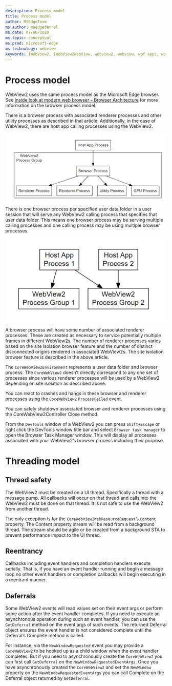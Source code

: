 ```yaml
---
description: Process model
title: Process model
author: MSEdgeTeam
ms.author: msedgedevrel
ms.date: 07/06/2020
ms.topic: conceptual
ms.prod: microsoft-edge
ms.technology: webview
keywords: IWebView2, IWebView2WebView, webview2, webview, wpf apps, wpf, edge, ICoreWebView2, ICoreWebView2Host, browser control, edge html
---
```


# Process model  

WebView2 uses the same process model as the Microsoft Edge browser. See [Inside look at modern web browser – Browser Architecture](https://developers.google.com/web/updates/2018/09/inside-browser-part1#browser-architecture) for more information on the browser process model.

There is a browser process with associated renderer processes and other utility processes as described in that article. Additionally, in the case of WebView2, there are host app calling processes using the WebView2.

![process1](../media/process-model-1.png)

There is one browser process per specified user data folder in a user session that will serve any WebView2 calling process that specifies that user data folder. This means one browser process may be serving multiple calling processes and one calling process may be using multiple browser processes.

![process2](../media/process-model-2.png)

A browser process will have some number of associated renderer processes. These are created as necessary to service potentially multiple frames in different WebView2s. The number of renderer processes varies based on the site isolation browser feature and the number of distinct disconnected origins rendered in associated WebView2s. The site isolation browser feature is described in the above article.

The `CoreWebView2Environment` represents a user data folder and browser process. The `CoreWebView2` doesn’t directly correspond to any one set of processes since various renderer processes will be used by a WebView2 depending on site isolation as described above.

You can react to crashes and hangs in these browser and renderer processes using the `CoreWebView2` `ProcessFailed` event.

You can safely shutdown associated browser and renderer processes using the CoreWebView2Controller Close method.

From the `DevTools` window of a WebView2 you can press `Shift+Escape` or right click the DevTools window title bar and select `Browser task manager` to open the Browser Task Manager window. This will display all processes associated with your WebView2’s browser process including their purpose.

# Threading model  

## Thread safety

The WebView2 must be created on a UI thread. Specifically a thread with a message pump. All callbacks will occur on that thread and calls into the WebView2 must be done on that thread. It is not safe to use the WebView2 from another thread.

The only exception is for the `CoreWebView2WebResourceRequest`’s `Content` property. The Content property stream will be read from a background thread. The stream should be agile or be created from a background STA to prevent performance impact to the UI thread.

## Reentrancy

Callbacks including event handlers and completion handlers execute serially. That is, if you have an event handler running and begin a message loop no other event handlers or completion callbacks will begin executing in a reentrant manner.

## Deferrals

Some WebView2 events will read values set on their event args or perform some action after the event handler completes. If you need to execute an asynchronous operation during such an event handler, you can use the `GetDeferral` method on the event args of such events. The returned Deferral object ensures the event handler is not considered complete until the Deferral’s Complete method is called.

For instance, via the `NewWindowRequested` event you may provide a `CoreWebView2` to be hooked up as a child window when the event handler completes. But if you need to asynchronously create the `CoreWebView2` you can first call `GetDeferral` on the `NewWindowRequestedEventArgs`. Once you have asynchronously created the `CoreWebView2` and set the `NewWindow` property on the `NewWindowRequestedEventArgs` you can call Complete on the Deferral object returned by `GetDeferral`.

<!-- links -->  
